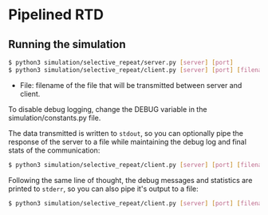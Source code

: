 # Pipelined RTD

## Running the simulation

```bash
$ python3 simulation/selective_repeat/server.py [server] [port]
$ python3 simulation/selective_repeat/client.py [server] [port] [filename]
```

- File: filename of the file that will be transmitted between server and client.

To disable debug logging, change the DEBUG variable in the simulation/constants.py
file.

The data transmitted is written to `stdout`, so you can optionally pipe
the response of the server to a file while maintaining the debug log
and final stats of the communication:

```bash
$ python3 simulation/selective_repeat/client.py [server] [port] [filename] 1> output_file
```

Following the same line of thought, the debug messages and statistics are printed
to `stderr`, so you can also pipe it's output to a file:

```bash
$ python3 simulation/selective_repeat/client.py [server] [port] [filename] 1> output_file 2> log_file
```